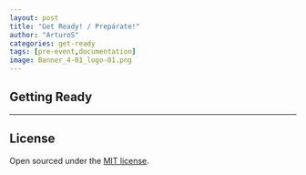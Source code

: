 ```yaml
---
layout: post
title: "Get Ready! / Prepárate!"
author: "ArturoS"
categories: get-ready
tags: [pre-event,documentation]
image: Banner_4-01_logo-01.png
---
```


## Getting Ready


---

## License

Open sourced under the [MIT license](https://github.com/edithaton/page/LICENSE.md).
